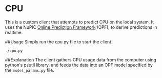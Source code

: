 # CPU 

This is a custom client that attempts to predict CPU on the local system. It uses the NuPIC [Online Prediction Framework](https://github.com/numenta/nupic/wiki/Online-Prediction-Framework) (OPF), to derive predictions in realtime.

##Usage
Simply run the cpu.py file to start the client.

    ./cpu.py

##Explanation
The client gathers CPU usage data from the computer using python's psutil library, and feeds the data into an OPF model specified by the `model_params.py` file.



